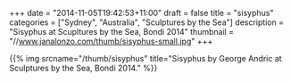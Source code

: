 +++
date = "2014-11-05T19:42:53+11:00"
draft = false
title = "sisyphus"
categories = ["Sydney", "Australia", "Sculptures by the Sea"]
description = "Sisyphus at Scupltures by the Sea, Bondi 2014"
thumbnail = "//www.janalonzo.com/thumb/sisyphus-small.jpg"
+++

{{% img srcname="/thumb/sisyphus" title="Sisyphus by George Andric at Sculptures by the Sea, Bondi 2014." %}}
